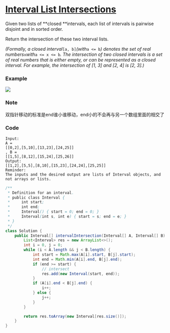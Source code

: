 # [Interval List Intersections](https://leetcode.com/problems/interval-list-intersections/description/)

Given two lists of **closed **intervals, each list of intervals is pairwise disjoint and in sorted order.

Return the intersection of these two interval lists.

_\(Formally, a closed interval_`[a, b]`_\(with_`a <= b`_\) denotes the set of real numbers_`x`_with_`a <= x <= b`_.  The intersection of two closed intervals is a set of real numbers that is either empty, or can be represented as a closed interval.  For example, the intersection of \[1, 3\] and \[2, 4\] is \[2, 3\].\)_

### **Example**

![](https://assets.leetcode.com/uploads/2019/01/30/interval1.png)

### Note

双指针移动的标准是end谁小谁移动，end小的不会再与另一个数组里面的相交了

### Code

```
Input: 
A = 
[[0,2],[5,10],[13,23],[24,25]]
, B = 
[[1,5],[8,12],[15,24],[25,26]]
Output: 
[[1,2],[5,5],[8,10],[15,23],[24,24],[25,25]]
Reminder: 
The inputs and the desired output are lists of Interval objects, and not arrays or lists.
```

```java
/**
 * Definition for an interval.
 * public class Interval {
 *     int start;
 *     int end;
 *     Interval() { start = 0; end = 0; }
 *     Interval(int s, int e) { start = s; end = e; }
 * }
 */
class Solution {
    public Interval[] intervalIntersection(Interval[] A, Interval[] B) {
        List<Interval> res = new ArrayList<>();
        int i = 0, j = 0;
        while (i < A.length && j < B.length) {
            int start = Math.max(A[i].start, B[j].start);
            int end = Math.min(A[i].end, B[j].end);
            if (end >= start) {
                // intersect
                res.add(new Interval(start, end));
            }
            if (A[i].end < B[j].end) {
                i++;
            } else {
                j++;
            }
        }

        return res.toArray(new Interval[res.size()]);
    }
}
```



